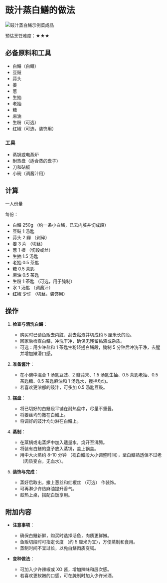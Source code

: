 # 豉汁蒸白鱔的做法

![豉汁蒸白鱔示例菜成品](./豉汁蒸白鱔.jpeg)

预估烹饪难度：★★★

## 必备原料和工具

- 白鱔（白鳝）
- 豆豉
- 蒜头
- 姜
- 葱
- 生抽
- 老抽
- 糖
- 麻油
- 生粉（可选）
- 红椒（可选，装饰用）

### 工具

- 蒸锅或电蒸炉
- 耐热盘（适合蒸的盘子）
- 刀和砧板
- 小碗（调酱汁用）

## 计算

一人份量

每份：

- 白鱔 250g （约一条小白鱔，已去内脏并切成段）
- 豆豉 1 汤匙
- 蒜头 2 瓣 （剁碎）
- 姜 3 片 （切丝）
- 葱 1 根 （切段或丝）
- 生抽 1.5 汤匙
- 老抽 0.5 茶匙
- 糖 0.5 茶匙
- 麻油 0.5 茶匙
- 生粉 1 茶匙 （可选，用于腌制）
- 水 1 汤匙 （调酱汁）
- 红椒 少许 （切丝，装饰用）

## 操作

1. **检查与清洗白鱔**：
   - 购买时已请鱼贩去内脏、刮去黏液并切成约 5 厘米长的段。
   - 回家后检查白鱔，冲洗干净，确保无残留黏液或杂质。
   - 可选：用少许盐和 1 茶匙生粉轻搓白鱔段，腌制 5 分钟后冲洗干净，去腥并增加嫩滑口感。

2. **准备酱汁**：
   - 在小碗中混合 1 汤匙豆豉、2 瓣蒜末、1.5 汤匙生抽、0.5 茶匙老抽、0.5 茶匙糖、0.5 茶匙麻油和 1 汤匙水，搅拌均匀。
   - 若喜欢更浓郁的豉汁，可多加 0.5 汤匙豆豉。

3. **摆盘**：
   - 将已切好的白鱔段平铺在耐热盘中，尽量不重叠。
   - 将姜丝均匀撒在白鱔上。
   - 将调好的豉汁均匀淋在白鱔上。

4. **蒸制**：
   - 在蒸锅或电蒸炉中加入适量水，烧开至沸腾。
   - 将装有白鱔的盘子放入蒸锅，盖上锅盖。
   - 用中大火蒸约 8-10 分钟 （视白鱔段大小调整时间），至白鱔熟透但不过老 （肉质变白，无血水）。

5. **装饰与完成**：
   - 蒸好后取出，撒上葱丝和红椒丝 （可选） 作装饰。
   - 可再淋少许热麻油提升香气。
   - 趁热上桌，搭配白饭享用。

## 附加内容

- **注意事项**：
  - 确保白鱔新鲜，购买时选择活鱼，肉质更鲜嫩。
  - 鱼贩切段时可指定长度 （约 5 厘米为宜），方便蒸制和食用。
  - 蒸制时间不宜过长，以免白鱔肉质变韧。

- **变种做法**：
  - 可加入少许辣椒或 XO 酱，增加辣味和层次感。
  - 若喜欢更软嫩的口感，可在腌制时加入少许米酒。